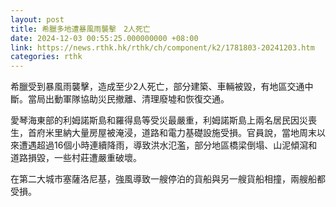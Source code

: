 ```yaml
---
layout: post
title: 希臘多地遭暴風雨襲擊　2人死亡
date: 2024-12-03 00:55:25.000000000 +08:00
link: https://news.rthk.hk/rthk/ch/component/k2/1781803-20241203.htm
categories: rthk
---
```


希臘受到暴風雨襲擊，造成至少2人死亡，部分建築、車輛被毀，有地區交通中斷。當局出動軍隊協助災民撤離、清理廢墟和恢復交通。

愛琴海東部的利姆諾斯島和羅得島等受災最嚴重，利姆諾斯島上兩名居民因災喪生，首府米里納大量房屋被淹浸，道路和電力基礎設施受損。官員說，當地周末以來遭遇超過16個小時連續降雨，導致洪水氾濫，部分地區橋梁倒塌、山泥傾瀉和道路損毀，一些村莊遭嚴重破壞。

在第二大城市塞薩洛尼基，強風導致一艘停泊的貨船與另一艘貨船相撞，兩艘船都受損。
